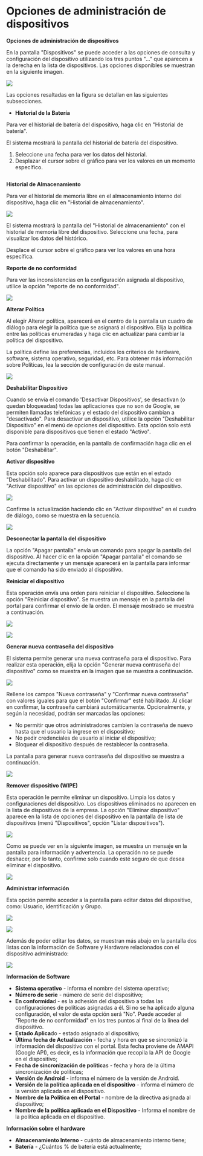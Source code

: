 # Opciones de administración de dispositivos

**Opciones de administración de dispositivos**

En la pantalla "Dispositivos" se puede acceder a las opciones de consulta y configuración del dispositivo utilizando los tres puntos "..." que aparecen a la derecha en la lista de dispositivos. Las opciones disponibles se muestran en la siguiente imagen.

![](<../../.gitbook/assets/4 (5).png>)

Las opciones resaltadas en la figura se detallan en las siguientes subsecciones.

* **Historial de la Batería**

Para ver el historial de batería del dispositivo, haga clic en "Historial de batería".

El sistema mostrará la pantalla del historial de batería del dispositivo.

1. Seleccione una fecha para ver los datos del historial.
2. Desplazar el cursor sobre el gráfico para ver los valores en un momento específico.

<figure><img src="../../.gitbook/assets/image (1) (1) (1) (1).png" alt=""><figcaption></figcaption></figure>

**Historial de Almacenamiento**

Para ver el historial de memoria libre en el almacenamiento interno del dispositivo, haga clic en "Historial de almacenamiento".

![](<../../.gitbook/assets/6 (5).png>)

El sistema mostrará la pantalla del "Historial de almacenamiento" con el historial de memoria libre del dispositivo. Seleccione una fecha, para visualizar los datos del histórico.

Desplace el cursor sobre el gráfico para ver los valores en una hora específica.

**Reporte de no conformidad**

Para ver las inconsistencias en la configuración asignada al dispositivo, utilice la opción "reporte de no conformidad".

![](<../../.gitbook/assets/7 (5).png>)

**Alterar Política**

Al elegir Alterar política, aparecerá en el centro de la pantalla un cuadro de diálogo para elegir la política que se asignará al dispositivo. Elija la política entre las políticas enumeradas y haga clic en actualizar para cambiar la política del dispositivo.

La política define las preferencias, incluidos los criterios de hardware, software, sistema operativo, seguridad, etc. Para obtener más información sobre Políticas, lea la sección de configuración de este manual.

![](<../../.gitbook/assets/8 (5).png>)

**Deshabilitar Dispositivo**

Cuando se envía el comando 'Desactivar Dispositivos', se desactivan (o quedan bloqueadas) todas las aplicaciones que no son de Google, se permiten llamadas telefónicas y el estado del dispositivo cambian a "desactivado". Para desactivar un dispositivo, utilice la opción "Deshabilitar Dispositivo" en el menú de opciones del dispositivo. Esta opción solo está disponible para dispositivos que tienen el estado "Activo".

Para confirmar la operación, en la pantalla de confirmación haga clic en el botón "Deshabilitar".

**Activar dispositivo**

Esta opción solo aparece para dispositivos que están en el estado "Deshabilitado". Para activar un dispositivo deshabilitado, haga clic en "Activar dispositivo" en las opciones de administración del dispositivo.

![](<../../.gitbook/assets/9 (5).png>)

Confirme la actualización haciendo clic en "Activar dispositivo" en el cuadro de diálogo, como se muestra en la secuencia.

![](<../../.gitbook/assets/10 (4).png>)

**Desconectar la pantalla del dispositivo**

La opción "Apagar pantalla" envía un comando para apagar la pantalla del dispositivo. Al hacer clic en la opción "Apagar pantalla" el comando se ejecuta directamente y un mensaje aparecerá en la pantalla para informar que el comando ha sido enviado al dispositivo.

**Reiniciar el dispositivo**

Esta operación envía una orden para reiniciar el dispositivo. Seleccione la opción "Reiniciar dispositivo". Se muestra un mensaje en la pantalla del portal para confirmar el envío de la orden. El mensaje mostrado se muestra a continuación.

![](<../../.gitbook/assets/11 (4).png>)

![](<../../.gitbook/assets/12 (4).png>)

**Generar nueva contraseña del dispositivo**

El sistema permite generar una nueva contraseña para el dispositivo. Para realizar esta operación, elija la opción "Generar nueva contraseña del dispositivo" como se muestra en la imagen que se muestra a continuación.

![](<../../.gitbook/assets/13 (4).png>)

Rellene los campos "Nueva contraseña" y "Confirmar nueva contraseña" con valores iguales para que el botón "Confirmar" esté habilitado. Al clicar en confirmar, la contraseña cambiará automáticamente. Opcionalmente, y según la necesidad, podrán ser marcadas las opciones:

* No permitir que otros administradores cambien la contraseña de nuevo hasta que el usuario la ingrese en el dispositivo;
* No pedir credenciales de usuario al iniciar el dispositivo;
* Bloquear el dispositivo después de restablecer la contraseña.

La pantalla para generar nueva contraseña del dispositivo se muestra a continuación.

![](<../../.gitbook/assets/14 (4).png>)

**Remover dispositivo (WIPE)**

Esta operación le permite eliminar un dispositivo. Limpia los datos y configuraciones del dispositivo. Los dispositivos eliminados no aparecen en la lista de dispositivos de la empresa. La opción "Eliminar dispositivo" aparece en la lista de opciones del dispositivo en la pantalla de lista de dispositivos (menú "Dispositivos", opción "Listar dispositivos").

![](<../../.gitbook/assets/15 (4).png>)

Como se puede ver en la siguiente imagen, se muestra un mensaje en la pantalla para información y advertencia. La operación no se puede deshacer, por lo tanto, confirme solo cuando esté seguro de que desea eliminar el dispositivo.

![](<../../.gitbook/assets/16 (3).png>)

**Administrar información**

Esta opción permite acceder a la pantalla para editar datos del dispositivo, como: Usuario, identificación y Grupo.

![](<../../.gitbook/assets/17 (3).png>)

![](<../../.gitbook/assets/18 (3).png>)

Además de poder editar los datos, se muestran más abajo en la pantalla dos listas con la información de Software y Hardware relacionados con el dispositivo administrado:

![](<../../.gitbook/assets/19 (2).png>)

**Información de Software**

* **Sistema operativo** - informa el nombre del sistema operativo;
* **Número de serie** - número de serie del dispositivo;
* **En conformida**d - es la adhesión del dispositivo a todas las configuraciones de políticas asignadas a él. Si no se ha aplicado alguna configuración, el valor de esta opción será "No". Puede acceder al "Reporte de no conformidad" en los tres puntos al final de la línea del dispositivo.
* **Estado Aplica**do - estado asignado al dispositivo;
* **Última fecha de Actualización** - fecha y hora en que se sincronizó la información del dispositivo con el portal. Esta fecha proviene de AMAPI (Google API), es decir, es la información que recopila la API de Google en el dispositivo;
* **Fecha de sincronización de polític**as - fecha y hora de la última sincronización de políticas;
* **Versión de Android** - informa el número de la versión de Android.
* **Versión de la política aplicada en el dispositivo** - informa el número de la versión aplicada en el dispositivo.
* **Nombre de la Política en el Portal** - nombre de la directiva asignada al dispositivo;
* **Nombre de la política aplicada en el Dispositivo** - Informa el nombre de la política aplicada en el dispositivo.

**Información sobre el hardware**

* **Almacenamiento Interno** - cuánto de almacenamiento interno tiene;
* **Batería** - ¿Cuántos % de batería está actualmente;
